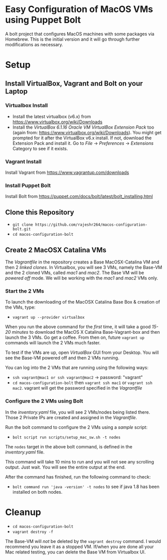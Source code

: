 # Easy Configuration of MacOS VMs using Puppet Bolt
A bolt project that configures MacOS machines with some packages via Homebrew. This is the initial version and it will go through further modifications as necessary.

# Setup
## Install VirtualBox, Vagrant and Bolt on your Laptop
### Virtualbox Install
* Install the latest virtualbox (v6.x) from https://www.virtualbox.org/wiki/Downloads
* Install the _VirtualBox 6.1.16 Oracle VM VirtualBox Extension Pack_ too (again from: https://www.virtualbox.org/wiki/Downloads). You might get prompted for it after the VirtualBox v6.x install. If not, download the Extension Pack and install it. Go to *File* -> *Preferences* -> *Extensions* Category to see if it exists.

### Vagrant Install 
Install Vagrant from https://www.vagrantup.com/downloads

### Install Puppet Bolt
Install Bolt from https://puppet.com/docs/bolt/latest/bolt_installing.html 

## Clone this Repository
* `git clone https://github.com/rajeshr264/macos-configuration-bolt.git` 
* `cd macos-configuration-bolt`

## Create 2 MacOSX Catalina VMs
The _Vagrantfile_ in the repository creates a Base MacOSX-Catalina VM and then 2 _linked clones_. In Virtualbox, you will see 3 VMs, namely the Base-VM and the 2 cloned VMs, called _mac1_ and _mac2_. The Base VM will be _powered off_ mode. We will be working with the _mac1_ and _mac2_ VMs only.

### Start the 2 VMs

To launch the downloading of the MacOSX Catalina Base Box & creation of the VMs, type:
* `vagrant up --provider virtualbox`

When you run the above command for the _first_ time, it will take a good *15-20 minutes* to download the MacOS X Catalina Base-Vagrant-box and then launch the 3 VMs. Go get a coffee. From then on, future `vagrant up` commands will launch the 2 VMs much faster.

To test if the VMs are up, open _VirtualBox_ GUI from your Desktop. You will see the Base-VM powered off and then 2 VMs running.

You can log into the 2 VMs that are running using the following ways:
* `ssh vagrant@mac1 or ssh vagrant@mac2` -> password: "vagrant"
* `cd macos-configuration-bolt` then `vagrant ssh mac1` or `vagrant ssh mac2`. vagrant will get the password specified in the _Vagrantfile_  

### Configure the 2 VMs using Bolt
In the _inventory.yaml_ file, you will see 2 VMs/nodes being listed there. Those 2 Private IPs are created and assigned in the _Vagrantfile_. 

Run the bolt command to configure the 2 VMs using a _sample_ script:
* `bolt script run scripts/setup_mac_sw.sh -t nodes`

The `nodes` target in the above bolt command, is defined in the _inventory.yaml_ file. 

This command will take 10 mins to run and you will not see any scrolling output. Just wait. You will see the entire output at the end.

After the command has finished, run the following command to check:

* `bolt command run 'java -version' -t nodes` to see if java 1.8 has been installed on both nodes.

# Cleanup
* `cd macos-configuration-bolt`
* `vagrant destroy -f`

The Base-VM will _not_ be deleted by the `vagrant destroy` command. I would recommend you leave it as a stopped VM. If/when you are done all your Mac related testing, you can delete the Base VM from Virtualbox UI.







